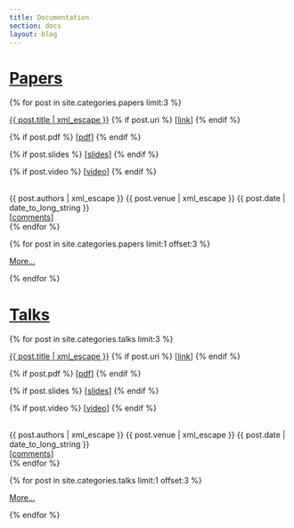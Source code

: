 ```yaml
---
title: Documentation
section: docs
layout: blog
---
```


[Papers](/docs/papers/)
=======

{% for post in site.categories.papers limit:3 %}
<div class="pub paper">
  <span class="title"><a href="{{ post.url }}">{{ post.title | xml_escape }}</a></span>
  {% if post.uri %}
  <span class="uri">[<a href="{{ post.uri }}">link</a>]</span>
  {% endif %}

  {% if post.pdf %}
  <span class="pdf">[<a href="{{ post.pdf }}">pdf</a>]</span>
  {% endif %}

  {% if post.slides %}
  <span class="slides">[<a href="{{ post.slides }}">slides</a>]</span>
  {% endif %}

  {% if post.video %}
  <span class="video">[<a href="{{ post.video }}">video</a>]</span>
  {% endif %}

  <br />
  <span class="authors">{{ post.authors | xml_escape }}</span>
  <span class="venue">{{ post.venue | xml_escape }}</span>
  <span class="date">{{ post.date | date_to_long_string }}</span>

  <br />
  [<a href="{{ post.url }}#disqus_thread"
     data-disqus-identifier="{{ post.id }}">comments</a>]

</div>
{% endfor %}

{% for post in site.categories.papers limit:1 offset:3 %}
<p class="more">
  <a href="/docs/papers/">More...</a>
</p>
{% endfor %}


[Talks](/docs/talks/)
======

{% for post in site.categories.talks limit:3 %}
<article class="pub talk">
  <span class="title"><a href="{{ post.url }}">{{ post.title | xml_escape }}</a></span>
  {% if post.uri %}
  <span class="uri">[<a href="{{ post.uri }}">link</a>]</span>
  {% endif %}

  {% if post.pdf %}
  <span class="pdf">[<a href="{{ post.pdf }}">pdf</a>]</span>
  {% endif %}

  {% if post.slides %}
  <span class="slides">[<a href="{{ post.slides }}">slides</a>]</span>
  {% endif %}

  {% if post.video %}
  <span class="video">[<a href="{{ post.video }}">video</a>]</span>
  {% endif %}

  <br />
  <span class="authors">{{ post.authors | xml_escape }}</span>
  <span class="venue">{{ post.venue | xml_escape }}</span>
  <span class="date">{{ post.date | date_to_long_string }}</span>

  <br />
  [<a href="{{ post.url }}#disqus_thread"
      data-disqus-identifier="{{ post.id }}">comments</a>]

</article>
{% endfor %}


{% for post in site.categories.talks limit:1 offset:3 %}
<p class="more">
  <a href="/docs/talks/">More...</a>
</p>
{% endfor %}

<script type="text/javascript">
    /* * * CONFIGURATION VARIABLES: EDIT BEFORE PASTING INTO YOUR WEBPAGE * * */
    var disqus_shortname = 'perscon'; // required: replace example with your forum shortname

    /* * * DON'T EDIT BELOW THIS LINE * * */
    (function () {
        var s = document.createElement('script'); s.async = true;
        s.type = 'text/javascript';
        s.src = 'http://' + disqus_shortname + '.disqus.com/count.js';
        (document.getElementsByTagName('HEAD')[0] 
         || document.getElementsByTagName('BODY')[0]).appendChild(s);
    }());
</script>
